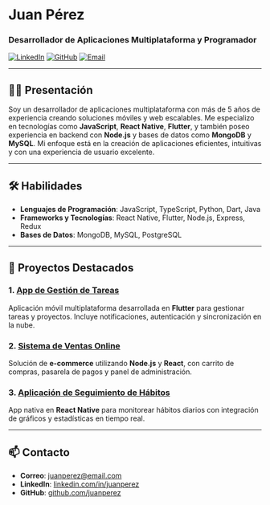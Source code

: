# Juan Pérez
### Desarrollador de Aplicaciones Multiplataforma y Programador

[![LinkedIn](https://img.shields.io/badge/LinkedIn-blue?style=flat&logo=linkedin)](https://www.linkedin.com) 
[![GitHub](https://img.shields.io/badge/GitHub-black?style=flat&logo=github)](https://www.github.com) 
[![Email](https://img.shields.io/badge/Email-email?style=flat&logo=gmail)](mailto:juanperez@email.com)

---

## 🧑‍💻 **Presentación**
Soy un desarrollador de aplicaciones multiplataforma con más de 5 años de experiencia creando soluciones móviles y web escalables. Me especializo en tecnologías como **JavaScript**, **React Native**, **Flutter**, y también poseo experiencia en backend con **Node.js** y bases de datos como **MongoDB** y **MySQL**. Mi enfoque está en la creación de aplicaciones eficientes, intuitivas y con una experiencia de usuario excelente.

---

## 🛠 **Habilidades**
- **Lenguajes de Programación**: JavaScript, TypeScript, Python, Dart, Java
- **Frameworks y Tecnologías**: React Native, Flutter, Node.js, Express, Redux
- **Bases de Datos**: MongoDB, MySQL, PostgreSQL

---

## 🚀 **Proyectos Destacados**
### 1. [App de Gestión de Tareas](https://github.com/tu-repositorio)
Aplicación móvil multiplataforma desarrollada en **Flutter** para gestionar tareas y proyectos. Incluye notificaciones, autenticación y sincronización en la nube.

### 2. [Sistema de Ventas Online](https://github.com/tu-repositorio)
Solución de **e-commerce** utilizando **Node.js** y **React**, con carrito de compras, pasarela de pagos y panel de administración.

### 3. [Aplicación de Seguimiento de Hábitos](https://github.com/tu-repositorio)
App nativa en **React Native** para monitorear hábitos diarios con integración de gráficos y estadísticas en tiempo real.

---

## 📫 **Contacto**
- **Correo**: [juanperez@email.com](mailto:juanperez@email.com)
- **LinkedIn**: [linkedin.com/in/juanperez](https://www.linkedin.com)
- **GitHub**: [github.com/juanperez](https://www.github.com)
